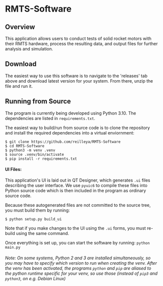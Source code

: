 RMTS-Software
==========

Overview
--------
This application allows users to conduct tests of solid rocket motors with their RMTS hardware, process the resulting data, and output files for further analysis and simulation.  

Download
-------
The easiest way to use this software is to navigate to the 'releases' tab above and download latest version for your system. From there, unzip the file and run it. 

Running from Source
--------------------
The program is currently being developed using Python 3.10. The dependencies are listed in `requirements.txt`.

The easiest way to build/run from source code is to clone the repository and install the required dependencies into a virtual enviornment:
```
$ git clone https://github.com/reilleya/RMTS-Software
$ cd RMTS-Software
$ python3 -m venv .venv
$ source .venv/bin/activate
$ pip install -r requirements.txt
```

#### UI Files:
This application's UI is laid out in QT Designer, which generates `.ui` files describing the user interface. We use `pyuic6` to compile these files into Python source code which is then included in the program as ordinary source code.

Because these autogenerated files are not committed to the source tree, you must build them by running:
```
$ python setup.py build_ui
```
Note that if you make changes to the UI using the `.ui` forms, you must re-build using the same command.

Once everything is set up, you can start the software by running: `python main.py`
###### Note: On some systems, Python 2 and 3 are installed simultaneously, so you may have to specify which version to run when creating the venv. After the venv has been activated, the programs `python` and `pip` are aliased to the python runtime specific for your venv, so use those (instead of `pip3` and `python3`, on e.g. Debian Linux)
